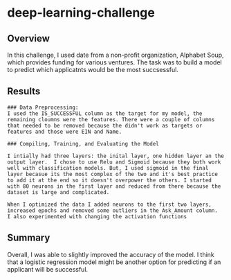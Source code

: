 # deep-learning-challenge

## Overview
In this challenge, I used date from a non-profit organization, Alphabet Soup, which provides funding for various ventures. The task was to build a model to predict which applicatnts would be the most succsessful. 

## Results

    ### Data Preprocessing:
    I used the IS_SUCCESSFUL column as the target for my model, the remaining cloumns were the features. There were a couple of columns that needed to be removed because the didn't work as targets or features and those were EIN and Name.

    ### Compiling, Training, and Evaluating the Model

    I intially had three layers: the inital layer, one hidden layer an the output layer.  I chose to use Relu and Sigmoid because they both work well with classification models. But, I used sigmoid in the final layer becasue its the most complex of the two and it's best practice to add it at the end so it doesn't overpower the others. I started with 80 neurons in the first layer and reduced from there because the dataset is large and complicated. 

    When I optimized the data I added neurons to the first two layers, increased epochs and removed some outliers in the Ask_Amount column.  I also experimented with changing the activation functions


## Summary
Overall, I was able to slightly improved the accuracy of the model. I think that a logistic regression model might be another option for predicting if an applicant will be successful.